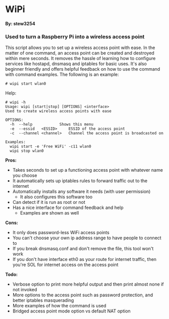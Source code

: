 # WiPi
#### By: stew3254

### Used to turn a Raspberry Pi into a wireless access point

This script allows you to set up a wireless access point with ease. In the matter of one command, an access point can be created and destroyed within mere seconds. It removes the hassle of learning how to configure services like hostapd, dnsmasq and iptables for basic uses. It's also beginner friendly and offers helpful feedback on how to use the command with command examples. The following is an example:

```
# wipi start wlan0
```

Help:

```
# wipi -h
Usage: wipi [start|stop] [OPTIONS] <interface>
Used to create wireless access points with ease

OPTIONS:
  -h  --help			Shows this menu
  -e  --essid	<ESSID>		ESSID of the access point
  -c  --channel	<channel>	Channel the access point is broadcasted on

Examples:
  wipi start -e 'Free WiFi' -c11 wlan0
  wipi stop wlan0
```

**Pros:**
* Takes seconds to set up a functioning access point with whatever name you choose
* It automatically sets up iptables rules to forward traffic out to the internet
* Automatically installs any software it needs (with user permission)
  * It also configures this software too
* Can detect if it is run as root or not
* Has a nice interface for command feedback and help
  * Examples are shown as well

**Cons:**
* It only does password-less WiFi access points
* You can't choose your own ip address range to have people to connect to
* If you break dnsmasq.conf and don't remove the file, this tool won't work
* If you don't have interface eth0 as your route for internet traffic, then you're SOL for internet access on the access point

**Todo:**
* Verbose option to print more helpful output and then print almost none if not invoked
* More options to the access point such as password protection, and better iptables masquerading
* More examples of how the command is used
* Bridged access point mode option vs default NAT option

